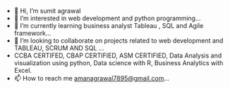 - 👋 Hi, I’m sumit agrawal
- 👀 I’m interested in web development and python programming...
- 🌱 I’m currently learning business analyst Tableau , SQL and  Agile framework...
- 💞️ I’m looking to collaborate on projects related to web development and TABLEAU, SCRUM AND SQL ...
- CCBA CERTIFED, CBAP CERTIFIED, ASM CERTIFIED, Data Analysis and visualization using python, Data science with R, Business Analytics with Excel.
- 📫 How to reach me amanagrawal7895@gmail.com...

<!---
theprogrammerboy1/theprogrammerboy1 is a ✨ special ✨ repository because its `README.md` (this file) appears on your GitHub profile.
You can click the Preview link to take a look at your changes.
--->

